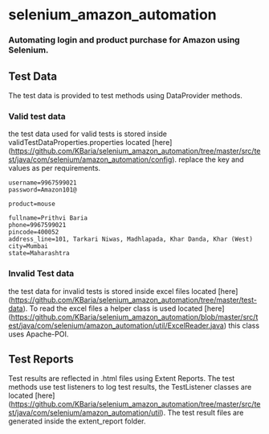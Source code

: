 # selenium_amazon_automation
### Automating login and product purchase for Amazon using Selenium.

## Test Data
The test data is provided to test methods using DataProvider methods.
### Valid test data
the test data used for valid tests is stored inside validTestDataProperties.properties located [here] (https://github.com/KBaria/selenium_amazon_automation/tree/master/src/test/java/com/selenium/amazon_automation/config).
replace the key and values as per requirements.
```
username=9967599021
password=Amazon101@

product=mouse

fullname=Prithvi Baria
phone=9967599021
pincode=400052
address_line=101, Tarkari Niwas, Madhlapada, Khar Danda, Khar (West)
city=Mumbai
state=Maharashtra
```

### Invalid Test data
the test data for invalid tests is stored inside excel files located [here] (https://github.com/KBaria/selenium_amazon_automation/tree/master/test-data). 
To read the excel files a helper class is used located [here] (https://github.com/KBaria/selenium_amazon_automation/blob/master/src/test/java/com/selenium/amazon_automation/util/ExcelReader.java) this class uses Apache-POI.

## Test Reports
Test results are reflected in .html files using Extent Reports. The test methods use test listeners to log test results, the TestListener classes are located [here] (https://github.com/KBaria/selenium_amazon_automation/tree/master/src/test/java/com/selenium/amazon_automation/util).
The test result files are generated inside the extent_report folder.
